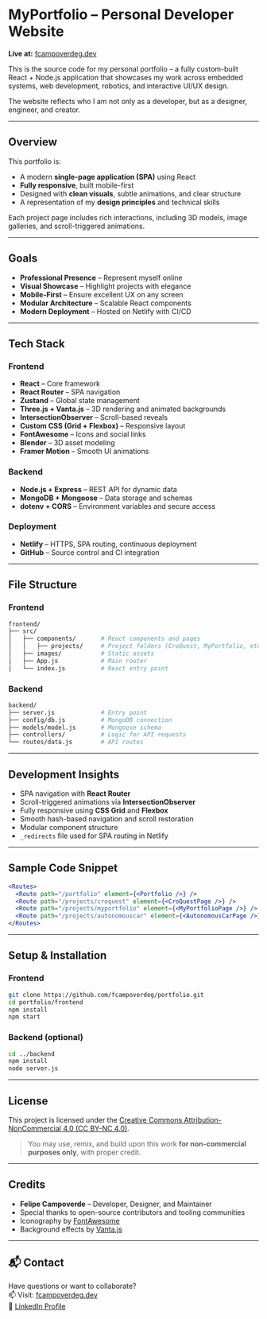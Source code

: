 # MyPortfolio – Personal Developer Website

**Live at:** [fcampoverdeg.dev](https://fcampoverdeg.dev)

This is the source code for my personal portfolio – a fully custom-built React + Node.js application that showcases my work across embedded systems, web development, robotics, and interactive UI/UX design.

The website reflects who I am not only as a developer, but as a designer, engineer, and creator.

---

## Overview

This portfolio is:

- A modern **single-page application (SPA)** using React
- **Fully responsive**, built mobile-first
- Designed with **clean visuals**, subtle animations, and clear structure
- A representation of my **design principles** and technical skills

Each project page includes rich interactions, including 3D models, image galleries, and scroll-triggered animations.

---

## Goals

- **Professional Presence** – Represent myself online
- **Visual Showcase** – Highlight projects with elegance
- **Mobile-First** – Ensure excellent UX on any screen
- **Modular Architecture** – Scalable React components
- **Modern Deployment** – Hosted on Netlify with CI/CD

---

## Tech Stack

### Frontend

- **React** – Core framework
- **React Router** – SPA navigation
- **Zustand** – Global state management
- **Three.js + Vanta.js** – 3D rendering and animated backgrounds
- **IntersectionObserver** – Scroll-based reveals
- **Custom CSS (Grid + Flexbox)** – Responsive layout
- **FontAwesome** – Icons and social links
- **Blender** – 3D asset modeling
- **Framer Motion** – Smooth UI animations

### Backend

- **Node.js + Express** – REST API for dynamic data
- **MongoDB + Mongoose** – Data storage and schemas
- **dotenv + CORS** – Environment variables and secure access

### Deployment

- **Netlify** – HTTPS, SPA routing, continuous deployment
- **GitHub** – Source control and CI integration

---

## File Structure

### Frontend

```bash
frontend/
├── src/
│   ├── components/       # React components and pages
│   │   ├── projects/     # Project folders (CroQuest, MyPortfolio, etc.)
│   ├── images/           # Static assets
│   ├── App.js            # Main router
│   └── index.js          # React entry point
```

### Backend

```bash
backend/
├── server.js             # Entry point
├── config/db.js          # MongoDB connection
├── models/model.js       # Mongoose schema
├── controllers/          # Logic for API requests
└── routes/data.js        # API routes
```

---

## Development Insights

- SPA navigation with **React Router**
- Scroll-triggered animations via **IntersectionObserver**
- Fully responsive using **CSS Grid** and **Flexbox**
- Smooth hash-based navigation and scroll restoration
- Modular component structure
- `_redirects` file used for SPA routing in Netlify

---

## Sample Code Snippet

```jsx
<Routes>
  <Route path="/portfolio" element={<Portfolio />} />
  <Route path="/projects/croquest" element={<CroQuestPage />} />
  <Route path="/projects/myportfolio" element={<MyPortfolioPage />} />
  <Route path="/projects/autonomouscar" element={<AutonomousCarPage />} />
</Routes>
```

---

## Setup & Installation

### Frontend

```bash
git clone https://github.com/fcampoverdeg/portfolio.git
cd portfolio/frontend
npm install
npm start
```

### Backend (optional)

```bash
cd ../backend
npm install
node server.js
```

---

## License

This project is licensed under the [Creative Commons Attribution-NonCommercial 4.0 (CC BY-NC 4.0)](https://creativecommons.org/licenses/by-nc/4.0/).

> You may use, remix, and build upon this work **for non-commercial purposes only**, with proper credit.

---

## Credits

- **Felipe Campoverde** – Developer, Designer, and Maintainer
- Special thanks to open-source contributors and tooling communities
- Iconography by [FontAwesome](https://fontawesome.com)
- Background effects by [Vanta.js](https://www.vantajs.com)

---

## 📬 Contact

Have questions or want to collaborate?  
📫 Visit: [fcampoverdeg.dev](https://fcampoverdeg.dev)  
💼 [LinkedIn Profile](https://www.linkedin.com/in/fcampoverdeg)
